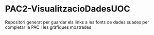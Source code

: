 # PAC2-VisualitzacioDadesUOC
Repositori generat per guardar els links a les fonts de dades suades per completar la PAC i les gràfiques mostrades
